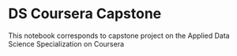 # DS Coursera Capstone
This notebook corresponds to capstone project on the Applied Data Science Specialization on Coursera
